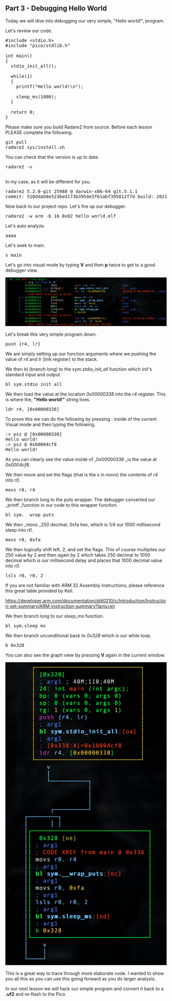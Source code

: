 ## Part 3 - Debugging Hello World

Today we will dive into debugging our very simple, "Hello world!", program.

Let's review our code.

<pre spellcheck="false">#include &lt;stdio.h&gt;
#include "pico/stdlib.h"

int main()&nbsp;
{	
&nbsp; stdio_init_all();

&nbsp; while(1)&nbsp;
&nbsp; {
&nbsp;   printf("Hello world!\n");

&nbsp; &nbsp; sleep_ms(1000);
&nbsp; }
    
  return 0;
}
</pre>

Please make sure you build Radare2 from source. Before each lesson PLEASE complete the following.

<pre spellcheck="false">git pull
radare2 sys/install.sh
</pre>

You can check that the version is up to date.

<pre spellcheck="false">radare2 -v

</pre>

In my case, as it will be different for you.

<pre spellcheck="false">radare2 5.2.0-git 25988 @ darwin-x86-64 git.5.1.1
commit: 510ddab0e523bed173b3954e5f61abf395812f7d build: 2021-03-21__05:40:51
</pre>

Now back to our project repo. Let's fire up our debugger.

<pre spellcheck="false">radare2 -w arm -b 16 0x02_hello_world.elf
</pre>

Let's auto analyze.

<pre spellcheck="false">aaaa
</pre>

Let's seek to main.

<pre spellcheck="false">s main
</pre>

Let's go into visual mode by typing __V__ and then __p__ twice to get to a good debugger view.

<div class="slate-resizable-image-embed slate-image-embed__resize-full-width"><img src="/imgs/1616343654275.jpg"/></div>

Let's break this very simple program down.

<pre spellcheck="false">push {r4, lr}
</pre>

We are simply setting up our function arguments where we pushing the value of _r4_ and _lr_ (link register) to the stack.

We then bl (branch long) to the _sym.stdio\_init\_all_ function which init's standard input and output.

<pre spellcheck="false">bl sym.stdio_init_all
</pre>

We then load the value at the location _0x00000338_ into the _r4_ register. This is where the, __"Hello world!"__ string lives.

<pre spellcheck="false">ldr r4, [0x00000338]
</pre>

To prove this we can do the following by pressing : inside of the current Visual mode and then typing the following.

<pre spellcheck="false">:&gt; psz @ [0x00000338]
Hello world!
:&gt; psz @ 0x00004cf8
Hello world!
</pre>

As you can clearly see the value inside of _0x00000338 _is the value at _0x0004cf8_.

We then move and set the flags (that is the _s_ in _movs_) the contents of _r4_ into _r0_.

<pre spellcheck="false">movs r0, r4
</pre>

We then branch long to the puts wrapper. The debugger converted our _printf _function in our code to this wrapper function.

<pre spellcheck="false">bl sym.__wrap_puts
</pre>

We then _movs _250 decimal, 0xfa hex, which is 1/4 our 1000 millisecond sleep into _r0_.

<pre spellcheck="false">movs r0, 0xfa
</pre>

We then logically shift left, 2, and set the flags. This of course multiplies our 250 value by 2 and then again by 2 which takes 250 decimal to 1000 decimal which is our millisecond delay and places that 1000 decimal value into _r0_.

<pre spellcheck="false">lsls r0, r0, 2
</pre>

If you are not familiar with ARM 32 Assembly instructions, please reference this great table provided by Keil.

https://developer.arm.com/documentation/ddi0210/c/Introduction/Instruction-set-summary/ARM-instruction-summary?lang=en

We then branch long to our _sleep\_ms_ function.

<pre spellcheck="false">bl sym.sleep_ms
</pre>

We then branch unconditional back to _0x328_ which is our while loop.

<pre spellcheck="false">b 0x328
</pre>

You can also see the graph view by pressing __V__ again in the current window.

<div class="slate-resizable-image-embed slate-image-embed__resize-middle"><img src="/imgs/1616345144033.jpg"/></div>

This is a great way to trace through more elaborate code. I wanted to show you all this as you can use this going forward as you do larger analysis.

In our next lesson we will hack our simple program and convert it back to a __.uf2__ and re-flash to the Pico.